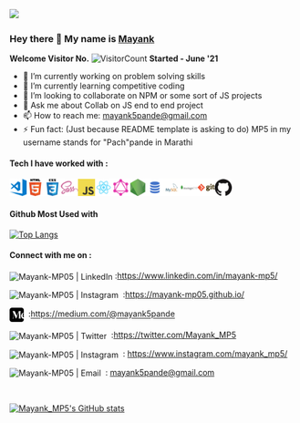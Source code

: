 ![](https://komarev.com/ghpvc/?username=Mayank-MP05&color=green)
### Hey there 👋 My name is [Mayank](https://mayank-mp05.github.io/)
**Welcome Visitor No.**  ![VisitorCount](https://profile-counter.glitch.me/{Mayank-MP05}/count.svg) **Started - June '21**
- 🔭 I’m currently working on problem solving skills
- 🌱 I’m currently learning competitive coding
- 👯 I’m looking to collaborate on NPM or some sort of JS projects
- 💬 Ask me about Collab on JS end to end project
- 📫 How to reach me: [mayank5pande@gmail.com](mailto:mayank5pande@gmail.com)
- ⚡ Fun fact: (Just because README template is asking to do) MP5 in my username stands for "Pach"pande in Marathi

#### Tech I have worked with :

<img align="left" alt="Visual Studio Code" width="30px" src="https://raw.githubusercontent.com/github/explore/80688e429a7d4ef2fca1e82350fe8e3517d3494d/topics/visual-studio-code/visual-studio-code.png" />

<img align="left" alt="HTML5" width="30px" src="https://raw.githubusercontent.com/github/explore/80688e429a7d4ef2fca1e82350fe8e3517d3494d/topics/html/html.png" />
<img align="left" alt="CSS3" width="30px" src="https://raw.githubusercontent.com/github/explore/80688e429a7d4ef2fca1e82350fe8e3517d3494d/topics/css/css.png" />
<img align="left" alt="Sass" width="30px" src="https://raw.githubusercontent.com/github/explore/80688e429a7d4ef2fca1e82350fe8e3517d3494d/topics/sass/sass.png" />
<img align="left" alt="JavaScript" width="30px" src="https://raw.githubusercontent.com/github/explore/80688e429a7d4ef2fca1e82350fe8e3517d3494d/topics/javascript/javascript.png" />
<img align="left" alt="React" width="30px" src="https://raw.githubusercontent.com/github/explore/80688e429a7d4ef2fca1e82350fe8e3517d3494d/topics/react/react.png" />

<img align="left" alt="GraphQL" width="30px" src="https://raw.githubusercontent.com/github/explore/80688e429a7d4ef2fca1e82350fe8e3517d3494d/topics/graphql/graphql.png" />
<img align="left" alt="Node.js" width="30px" src="https://raw.githubusercontent.com/github/explore/80688e429a7d4ef2fca1e82350fe8e3517d3494d/topics/nodejs/nodejs.png" />
<img align="left" alt="SQL" width="30px" src="https://raw.githubusercontent.com/github/explore/80688e429a7d4ef2fca1e82350fe8e3517d3494d/topics/sql/sql.png" />
<img align="left" alt="MySQL" width="30px" src="https://raw.githubusercontent.com/github/explore/80688e429a7d4ef2fca1e82350fe8e3517d3494d/topics/mysql/mysql.png" />
<img align="left" alt="MongoDB" width="30px" src="https://raw.githubusercontent.com/github/explore/80688e429a7d4ef2fca1e82350fe8e3517d3494d/topics/mongodb/mongodb.png" />
<img align="left" alt="Git" width="30px" src="https://raw.githubusercontent.com/github/explore/80688e429a7d4ef2fca1e82350fe8e3517d3494d/topics/git/git.png" />
<img align="left" alt="GitHub" width="30px" src="https://raw.githubusercontent.com/github/explore/78df643247d429f6cc873026c0622819ad797942/topics/github/github.png" />

<br />
<br />

#### Github Most Used with
[![Top Langs](https://github-readme-stats.vercel.app/api/top-langs/?username=Mayank-MP05&langs_count=8&layout=compact)](https://github.com/Mayank-MP05/)


#### Connect with me on :

<img align="center" alt="Mayank-MP05 | LinkedIn" width="25px" src="https://cdn.jsdelivr.net/npm/simple-icons@v3/icons/linkedin.svg" />&nbsp;:https://www.linkedin.com/in/mayank-mp5/

<img align="center" alt="Mayank-MP05 | Instagram" width="25px" src="https://simpleicons.org/icons/windowsterminal.svg" /> &nbsp;:https://mayank-mp05.github.io/

<img align="center" alt="Mayank-MP05 | Instagram" width="25px" src="https://raw.githubusercontent.com/simple-icons/simple-icons/ed4a5bf635c3e9716b6cad0862b19aad877186e8/icons/medium.svg" /> &nbsp;:https://medium.com/@mayank5pande

<img align="center" alt="Mayank-MP05 | Twitter" width="25px" src="https://cdn.jsdelivr.net/npm/simple-icons@v3/icons/twitter.svg" /> &nbsp;:https://twitter.com/Mayank_MP5

<img align="center" alt="Mayank-MP05 | Instagram" width="25px" src="https://cdn.jsdelivr.net/npm/simple-icons@v3/icons/instagram.svg" />&nbsp; : https://www.instagram.com/mayank_mp5/

<img align="center" alt="Mayank-MP05 | Email" width="25px" src="https://simpleicon.com/wp-content/uploads/new-email.png" />&nbsp; : [mayank5pande@gmail.com](mailto:mayank5pande@gmail.com)

<br />

[![Mayank_MP5's GitHub stats](https://github-readme-stats.vercel.app/api?username=Mayank-MP05&show_icons=true&theme=radical)](https://github.com/Mayank-MP05)

